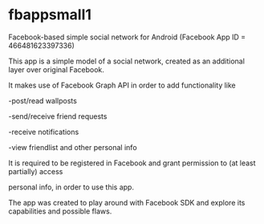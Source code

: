 fbappsmall1
===========

Facebook-based simple social network for Android (Facebook App ID = 466481623397336) 

This app is a simple model of a social network, created as an additional layer over original Facebook.

It makes use of Facebook Graph API in order to add functionality like

-post/read wallposts

-send/receive friend requests

-receive notifications

-view friendlist and other personal info

It is required to be registered in Facebook and grant permission to (at least partially) access 

personal info, in order to use this app.

The app was created to play around with Facebook SDK and explore its capabilities and possible flaws.
